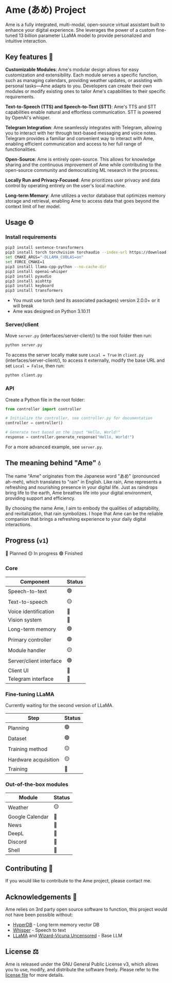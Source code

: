 # Ame (あめ) Project
Ame is a fully integrated, multi-modal, open-source virtual assistant built to enhance your digital experience. She leverages the power of a custom fine-tuned 13 billion parameter LLaMA model to provide personalized and intuitive interaction.

## Key features 🚀
**Customizable Modules**: Ame's modular design allows for easy customization and extensibility. Each module serves a specific function, such as managing calendars, providing weather updates, or assisting with personal tasks—Ame adapts to you. Developers can create their own modules or modify existing ones to tailor Ame's capabilities to their specific requirements.

**Text-to-Speech (TTS) and Speech-to-Text (STT)**: Ame's TTS and STT capabilities enable natural and effortless communication. STT is powered by OpenAI's whisper.

**Telegram Integration**: Ame seamlessly integrates with Telegram, allowing you to interact with her through text-based messaging and voice notes. Telegram provides a familiar and convenient way to interact with Ame, enabling efficient communication and access to her full range of functionalities.

**Open-Source**: Ame is entirely open-source. This allows for knowledge sharing and the continuous improvement of Ame while contributing to the open-source community and democratizing ML research in the process.

**Locally Run and Privacy-Focused**: Ame prioritizes user privacy and data control by operating entirely on the user's local machine.

**Long-term Memory**: Ame utilizes a vector database that optimizes memory storage and retrieval, enabling Ame to access data that goes beyond the context limit of her model.

## Usage ⚙️ 

### Install requirements
```bash
pip3 install sentence-transformers
pip3 install torch torchvision torchaudio --index-url https://download.pytorch.org/whl/cu118
set CMAKE_ARGS="-DLLAMA_CUBLAS=on"
set FORCE_CMAKE=1
pip3 install llama-cpp-python --no-cache-dir
pip3 install openai-whisper
pip3 install pyaudio
pip3 install aiohttp
pip3 install keyboard
pip3 install transformers
```
- You must use torch (and its associated packages) version 2.0.0+ or it will break
- Ame was designed on Python 3.10.11


### Server/client
Move `server.py` (interfaces/server-client/) to the root folder then run:
```bash
python server.py
```

To access the server locally make sure `Local = True` in `client.py` (interfaces/server-client/), to access it externally, modify the base URL and set `Local = False`, then run:
```bash
python client.py
```

### API
Create a Python file in the root folder:

```py
from controller import controller

# Initialize the controller, see controller.py for documentation
controller = controller()

# Generate text based on the input "Hello, World!"
response = controller.generate_response("Hello, World!")
```
For a more advanced example, see `server.py`.

## The meaning behind "Ame" 💧
The name "Ame" originates from the Japanese word "あめ" (pronounced ah-meh), which translates to "rain" in English. Like rain, Ame represents a refreshing and nourishing presence in your digital life. Just as raindrops bring life to the earth, Ame breathes life into your digital environment, providing support and efficiency.

By choosing the name Ame, I aim to embody the qualities of adaptability, and revitalization, that rain symbolizes. I hope that Ame can be the reliable companion that brings a refreshing experience to your daily digital interactions.

## Progress (`v1`)
🔴 Planned
🟡 In progress
🟢 Finished

### Core

Component                     | Status 
----------------------------- | -----
Speech-to-text                |  🟢
Text-to-speech                |  🟡
Voice identification          |  🔴
Vision system                 |  🔴
Long-term memory              |  🟢
Primary controller            |  🟢
Module handler                |  🟡
Server/client interface       |  🟢
Client UI                     |  🔴
Telegram interface            |  🔴

### Fine-tuning LLaMA
Currently waiting for the second version of LLaMA.

Step                          | Status 
----------------------------- | -----
Planning                      |  🟢
Dataset                       |  🟢
Training method               |  🟡
Hardware acquisition          |  🟡
Training                      |  🔴

### Out-of-the-box modules

Module                        | Status 
----------------------------- | -----
Weather                       |  🟡
Google Calendar               |  🔴
News                          |  🔴
DeepL                         |  🔴
Discord                       |  🔴
Shell                         |  🔴

## Contributing 🤝
If you would like to contribute to the Ame project, please contact me.

## Acknowledgements 🙏
Ame relies on 3rd party open source software to function, this project would not have been possible without:

- [HyperDB](https://github.com/jdagdelen/hyperDB) - Long term memory vector DB
- [Whisper](https://github.com/openai/whisper) - Speech to text
- [LLaMA](https://github.com/facebookresearch/llama) and [Wizard-Vicuna Uncensored](https://huggingface.co/ehartford/Wizard-Vicuna-13B-Uncensored) - Base LLM

## License ⚖️
Ame is released under the GNU General Public License v3, which allows you to use, modify, and distribute the software freely. Please refer to the [license file](https://github.com/Expl0dingCat/ame/blob/main/LICENSE) for more details.
